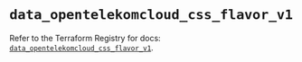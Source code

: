 # `data_opentelekomcloud_css_flavor_v1`

Refer to the Terraform Registry for docs: [`data_opentelekomcloud_css_flavor_v1`](https://registry.terraform.io/providers/opentelekomcloud/opentelekomcloud/1.36.40/docs/data-sources/css_flavor_v1).
